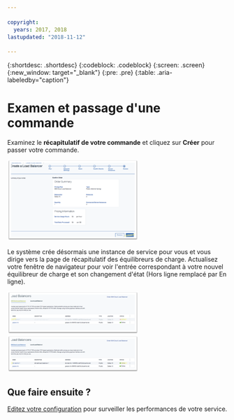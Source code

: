 ```yaml
---

copyright:
  years: 2017, 2018
lastupdated: "2018-11-12"

---
```


{:shortdesc: .shortdesc}
{:codeblock: .codeblock}
{:screen: .screen}
{:new_window: target="_blank"}
{:pre: .pre}
{:table: .aria-labeledby="caption"}

# Examen et passage d'une commande
Examinez le **récapitulatif de votre commande** et cliquez sur **Créer** pour passer votre commande. 

<img src="images/review-order-lb.png" alt="drawing" style="width: 300px;"/>

Le système crée désormais une instance de service pour vous et vous dirige vers la page de récapitulatif des équilibreurs de charge. Actualisez votre fenêtre de navigateur pour voir l'entrée correspondant à votre nouvel équilibreur de charge et son changement d'état (Hors ligne remplacé par En ligne).   

<img src="images/summary-offline.png" alt="drawing" style="width: 300px;"/>

<img src="images/summary-online.png" alt="drawing" style="width: 300px;"/>

## Que faire ensuite ?
[Editez votre configuration](managing-lb.html) pour surveiller les performances de votre service. 
